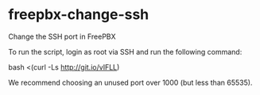 # freepbx-change-ssh
Change the SSH port in FreePBX

To run the script, login as root via SSH and run the following command:

bash <(curl -Ls http://git.io/vIFLL)

We recommend choosing an unused port over 1000 (but less than 65535).
